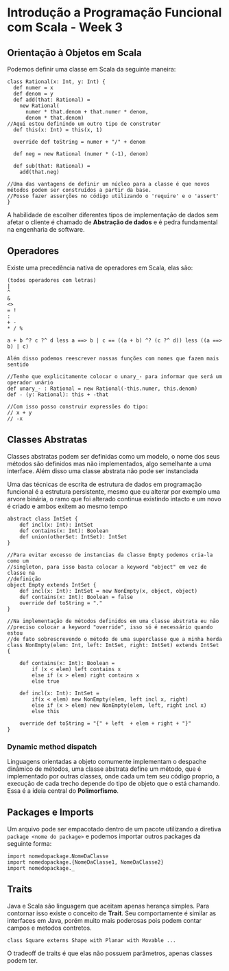 # Introdução a Programação Funcional com Scala - Week 3

## Orientação à Objetos em Scala
Podemos definir uma classe em Scala da seguinte maneira:

```
class Rational(x: Int, y: Int) {
  def numer = x
  def denom = y
  def add(that: Rational) =
  	new Rational(
	  numer * that.denom + that.numer * denom,
	  denom * that.denom)
//Aqui estou definindo um outro tipo de construtor
  def this(x: Int) = this(x, 1)

  override def toString = numer + "/" + denom

  def neg = new Rational (numer * (-1), denom)

  def sub(that: Rational) =
	add(that.neg)

//Uma das vantagens de definir um núcleo para a classe é que novos métodos podem ser construídos a partir da base.
//Posso fazer asserções no código utilizando o 'require' e o 'assert'
}
```

A habilidade de escolher diferentes tipos de implementação de dados sem afetar o cliente é chamado de **Abstração de dados** e é pedra fundamental na engenharia de software.

## Operadores
Existe uma precedência nativa de operadores em Scala, elas são:
```
(todos operadores com letras)
|
^
&
<>
= !
:
+ -
* / %

a + b ^? c ?^ d less a ==> b | c == ((a + b) ^? (c ?^ d)) less ((a ==> b) | c)

Além disso podemos reescrever nossas funções com nomes que fazem mais sentido

//Tenho que explicitamente colocar o unary_- para informar que será um operador unário
def unary_- : Rational = new Rational(-this.numer, this.denom)
def - (y: Rational): this + -that

//Com isso posso construir expressões do tipo:
// x + y
// -x
```

## Classes Abstratas
Classes abstratas podem ser definidas como um modelo, o nome dos seus métodos são definidos mas não implementados, algo semelhante a uma interface. Além disso uma classe abstrata não pode ser instanciada

Uma das técnicas de escrita de estrutura de dados em programação funcional é a estrutura persistente, mesmo que eu alterar por exemplo uma arvore binária, o ramo que foi alterado continua existindo intacto e um novo é criado e ambos exitem ao mesmo tempo

```
abstract class IntSet {
	def incl(x: Int): IntSet
	def contains(x: Int): Boolean
	def union(otherSet: IntSet): IntSet
}

//Para evitar excesso de instancias da classe Empty podemos cria-la como um 
//singleton, para isso basta colocar a keyword "object" em vez de classe na 
//definição
object Empty extends IntSet {
	def incl(x: Int): IntSet = new NonEmpty(x, object, object)
	def contains(x: Int): Boolean = false
	override def toString = "."
}

//Na implementação de métodos definidos em uma classe abstrata eu não
//preciso colocar a keyword "override", isso só é necessário quando estou
//de fato sobrescrevendo o método de uma superclasse que a minha herda
class NonEmpty(elem: Int, left: IntSet, right: IntSet) extends IntSet {

	def contains(x: Int): Boolean =
		if (x < elem) left contains x
		else if (x > elem) right contains x
		else true

	def incl(x: Int): IntSet =
		if(x < elem) new NonEmpty(elem, left incl x, right)
		else if (x > elem) new NonEmpty(elem, left, right incl x)
		else this
	
	override def toString = "{" + left  + elem + right + "}"
}
```

### Dynamic method dispatch
Linguagens orientadas a objeto comumente implementam o despache dinâmico de métodos, uma classe abstrata define um método, que é implementado por outras classes, onde cada um tem seu código proprio, a execução de cada trecho depende do tipo de objeto que o está chamando. Essa é a ideia central do **Polimorfismo**.

## Packages e Imports
Um arquivo pode ser empacotado dentro de um pacote utilizando a diretiva ```package <nome do package>``` e podemos importar outros packages da seguinte forma:

```
import nomedopackage.NomeDaClasse
import nomedopackage.{NomeDaClasse1, NomeDaClasse2}
import nomedopackage._
```

## Traits
Java e Scala são linguagem que aceitam apenas herança simples. Para contornar isso existe o conceito de **Trait**. Seu comportamente é similar as interfaces em Java, porém muito mais poderosas pois podem contar campos e metodos contretos.

```
class Square externs Shape with Planar with Movable ...
```

O tradeoff de traits é que elas não possuem parâmetros, apenas classes podem ter.